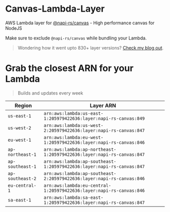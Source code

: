 # Canvas-Lambda-Layer

AWS Lambda layer for [@napi-rs/canvas](https://github.com/Brooooooklyn/canvas) - High performance canvas for NodeJS

Make sure to exclude `@napi-rs/canvas` while bundling your Lambda.

> Wondering how it went upto 830+ layer versions? [Check my blog out](https://learnaws.io/blog/lambda-layer-recursion).

# Grab the closest ARN for your Lambda
> Builds and updates every week

| Region | Layer ARN |
| ------ | --------- |
|`us-east-1`|`arn:aws:lambda:us-east-1:205979422636:layer:napi-rs-canvas:849`|
|`us-west-2`|`arn:aws:lambda:us-west-2:205979422636:layer:napi-rs-canvas:847`|
|`eu-west-1`|`arn:aws:lambda:eu-west-1:205979422636:layer:napi-rs-canvas:846`|
|`ap-northeast-1`|`arn:aws:lambda:ap-northeast-1:205979422636:layer:napi-rs-canvas:847`|
|`ap-southeast-1`|`arn:aws:lambda:ap-southeast-1:205979422636:layer:napi-rs-canvas:847`|
|`ap-southeast-2`|`arn:aws:lambda:ap-southeast-2:205979422636:layer:napi-rs-canvas:846`|
|`eu-central-1`|`arn:aws:lambda:eu-central-1:205979422636:layer:napi-rs-canvas:846`|
|`sa-east-1`|`arn:aws:lambda:sa-east-1:205979422636:layer:napi-rs-canvas:847`|
